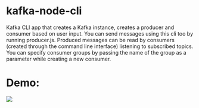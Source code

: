 # kafka-node-cli
Kafka CLI app that creates a Kafka instance, creates a producer and consumer based on user input. You can send messages using this cli too by running producer.js. Produced messages can be read by consumers (created through the command line interface) listening to subscribed topics. You can specify consumer groups by passing the name of the group as a parameter while creating a new consumer.

# Demo:
![](https://github.com/kafka-node-cli/kafka-walkthrough.gif)

